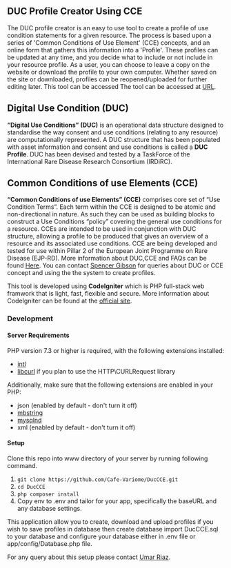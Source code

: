 ##  DUC Profile Creator Using CCE 
The DUC profile creator is an easy to use tool to create a profile of use condition statements for a given resource. The process is based upon a series of 'Common Conditions of Use Element' (CCE) concepts, and an online form that gathers this information into a 'Profile'. These profiles can be updated at any time, and you decide what to include or not include in your resource profile. As a user, you can choose to leave a copy on the website or download the profile to your own computer. Whether saved on the site or downloaded, profiles can be reopened/uploaded for further editing later. This tool can be accessed The tool can be accessed at [URL](https://ducejprd.le.ac.uk/).
## Digital Use Condition (DUC)
**“Digital Use Conditions” (DUC)** is an operational data structure designed to standardise the way consent and use conditions (relating to any resource) are computationally represented. A DUC structure that has been populated with asset information and consent and use conditions is called a **DUC Profile**.
DUC has been devised and tested by a TaskForce of the International Rare Disease Research Consortium (IRDiRC).
## Common Conditions of use Elements (CCE)
**“Common Conditions of use Elements” (CCE)** comprises core set of “Use Condition Terms”. Each term within the CCE is designed to be atomic and non-directional in nature. As such they can be used as building blocks to construct a Use Conditions “policy” covering the general use conditions for a resource. CCEs are intended to be used in conjunction with DUC structure, allowing a profile to be produced that gives an overview of a resource and its associated use conditions. CCE are being developed and tested for use within Pillar 2 of the European Joint Programme on Rare Disease (EJP-RD). More information about DUC,CCE and FAQs can be found [Here](https://ducejprd.le.ac.uk/Learn/index). You can contact [Spencer Gibson](mailto:spencer.gibson@leicester.ac.uk) for queries about DUC or CCE concept and using the the system to create profiles.

This tool is developed using **CodeIgniter** which is PHP full-stack web framwork that is light, fast, flexible and secure. More information about CodeIgniter can be found at the [official site](http://codeigniter.com).

### Development

#### Server Requirements

PHP version 7.3 or higher is required, with the following extensions installed:

- [intl](http://php.net/manual/en/intl.requirements.php)
- [libcurl](http://php.net/manual/en/curl.requirements.php) if you plan to use the HTTP\CURLRequest library

Additionally, make sure that the following extensions are enabled in your PHP:

- json (enabled by default - don't turn it off)
- [mbstring](http://php.net/manual/en/mbstring.installation.php)
- [mysqlnd](http://php.net/manual/en/mysqlnd.install.php)
- xml (enabled by default - don't turn it off)

#### Setup
Clone this repo into www directory of your server by running following command.

1. ``` git clone https://github.com/Cafe-Variome/DucCCE.git ```
2. ``` cd DucCCE ```
3. ``` php composer install ```
4. Copy env to .env and tailor for your app, specifically the baseURL and any database settings.

This application allow you to create, download and upload profiles if you wish to save profiles in database then create database import DucCCE.sql to your database and configure your database either in .env file or app/config/Database.php file. 

For any query about this setup please contact [Umar Riaz](mailto:ur13@leicester.ac.uk). 





